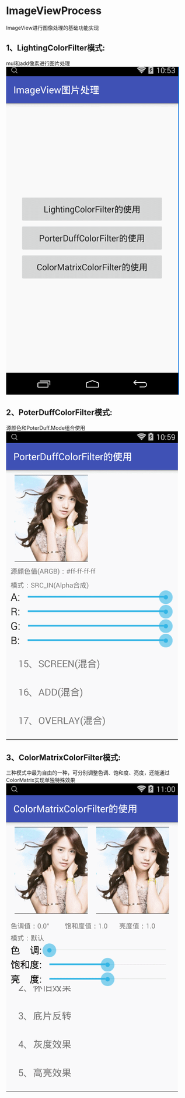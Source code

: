 # ImageViewProcess
ImageView进行图像处理的基础功能实现

## 1、LightingColorFilter模式:
mul和add像素进行图片处理
![image](https://github.com/JieYuShi/ImageViewProcess/blob/master/LightingColorFilter.gif)

## 2、PoterDuffColorFilter模式:
源颜色和PoterDuff.Mode组合使用
![image](https://github.com/JieYuShi/ImageViewProcess/blob/master/PoterDuffColorFilter.gif)

## 3、ColorMatrixColorFilter模式:
三种模式中最为自由的一种，可分别调整色调、饱和度、亮度，还能通过ColorMatrix实现单独特殊效果
![image](https://github.com/JieYuShi/ImageViewProcess/blob/master/ColorMatrixColorFilter.gif)
